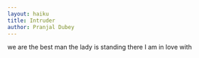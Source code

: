 ```yaml
---
layout: haiku
title: Intruder
author: Pranjal Dubey
---
```


we are the best man
the lady is standing there 
I am in love with